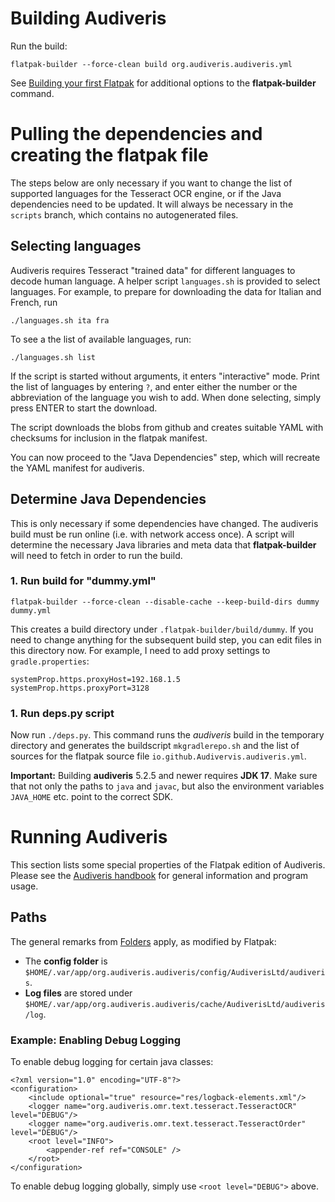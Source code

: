 # Building Audiveris

Run the build:

    flatpak-builder --force-clean build org.audiveris.audiveris.yml

See [Building your first Flatpak](https://docs.flatpak.org/en/latest/first-build.html)
for additional options to the **flatpak-builder** command.

# Pulling the dependencies and creating the flatpak file

The steps below are only necessary if you want to change the list
of supported languages for the Tesseract OCR engine, or if the Java
dependencies need to be updated. It will always be necessary in the `scripts`
branch, which contains no autogenerated files.

## Selecting languages

Audiveris requires Tesseract "trained data" for different languages to
decode human language. A helper script `languages.sh` is provided to select
languages. For example, to prepare for downloading the data for Italian and
French, run

	./languages.sh ita fra

To see a the list of available languages, run:

	./languages.sh list

If the script is started without arguments, it enters "interactive" mode.
Print the list of languages by entering `?`, and enter either the number
or the abbreviation of the language you wish to add. When done selecting,
simply press ENTER to start the download.

The script downloads the blobs from github and creates suitable YAML
with checksums for inclusion in the flatpak manifest.

You can now proceed to the "Java Dependencies" step, which will
recreate the YAML manifest for audiveris.

## Determine Java Dependencies

This is only necessary if some dependencies have changed. The audiveris
build must be run online (i.e. with network access once). A script will
determine the necessary Java libraries and meta data that **flatpak-builder**
will need to fetch in order to run the build.

### 1. Run build for "dummy.yml"

    flatpak-builder --force-clean --disable-cache --keep-build-dirs dummy dummy.yml

This creates a build directory under `.flatpak-builder/build/dummy`.
If you need to change anything for the subsequent build step, you can
edit files in this directory now. For example, I need to add proxy settings
to `gradle.properties`:

	systemProp.https.proxyHost=192.168.1.5
	systemProp.https.proxyPort=3128

### 1. Run deps.py script

Now run `./deps.py`. This command runs the *audiveris* build in the temporary
directory and generates the buildscript `mkgradlerepo.sh` and the list of sources
for the flatpak source file `io.github.Audivervis.audiveris.yml`.

**Important:** Building **audiveris** 5.2.5 and newer requires **JDK 17**.
Make sure that not only the paths to `java` and `javac`, but also the
environment variables `JAVA_HOME` etc. point to the correct SDK.


# Running Audiveris

This section lists some special properties of the Flatpak edition of
Audiveris. Please see the [Audiveris
handbook](https://audiveris.github.io/audiveris/_pages/handbook/) for general
information and program usage.

## Paths

The general remarks from
[Folders](https://audiveris.github.io/audiveris/_pages/folders/) apply, as
modified by Flatpak:

 * The **config folder** is
   `$HOME/.var/app/org.audiveris.audiveris/config/AudiverisLtd/audiveris`.
 * **Log files** are stored under
   `$HOME/.var/app/org.audiveris.audiveris/cache/AudiverisLtd/audiveris/log`.

### Example: Enabling Debug Logging

To enable debug logging for certain java classes:

    <?xml version="1.0" encoding="UTF-8"?>
    <configuration>
        <include optional="true" resource="res/logback-elements.xml"/>
        <logger name="org.audiveris.omr.text.tesseract.TesseractOCR" level="DEBUG"/>
        <logger name="org.audiveris.omr.text.tesseract.TesseractOrder" level="DEBUG"/>
        <root level="INFO">
            <appender-ref ref="CONSOLE" />
        </root>
    </configuration>

To enable debug logging globally, simply use `<root level="DEBUG">` above.
